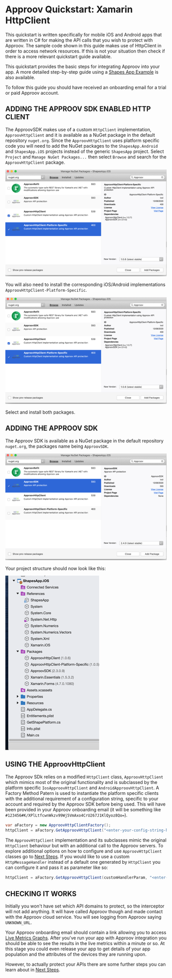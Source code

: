 # Approov Quickstart: Xamarin HttpClient

This quickstart is written specifically for mobile iOS and Android apps that are written in C# for making the API calls that you wish to protect with Approov. The sample code shown in this guide makes use of HttpClient in order to access network resources. If this is not your situation then check if there is a more relevant quickstart guide available.

This quickstart provides the basic steps for integrating Approov into your app. A more detailed step-by-step guide using a [Shapes App Example](https://github.com/approov/quickstart-xamarin-httpclient/blob/master/SHAPES-EXAMPLE.md) is also available.

To follow this guide you should have received an onboarding email for a trial or paid Approov account.

## ADDING THE APPROOV SDK ENABLED HTTP CLIENT

The ApproovSDK makes use of a custom `HttpClient` implementation, `ApproovHttpClient` and it is available as a NuGet package in the default repository `nuget.org`. Since the `ApproovHttpClient` uses platform specific code you will need to add the NuGet packages to the `ShapesApp.Android` and `ShapesApp.iOS` projects instead of the generic `ShapesApp` project. Select `Project` and `Manage NuGet Packages...` then select `Browse` and search for the `ApproovHttpClient` package.

![Add ApproovSDK Package](readme-images/add-http-client-package.png)

You will also need to install the corresponding iOS/Android implementations `ApproovHttpClient-Platform-Specific`.

![Add HttpClient Package](readme-images/add-http-platform-package.png)

Select and install both packages.

## ADDING THE APPROOV SDK

The Approov SDK is available as a NuGet package in the default repository `nuget.org`,  the packages name being `ApproovSDK`.

![Add ApproovSDK Package](readme-images/add-approovsdk-package.png)

Your project structure should now look like this:

![Final Project View](readme-images/final-project-view.png)


## USING THE ApproovHttpClient

The Approov SDk relies on a modified `HttpClient` class, `ApproovHttpClient` which mimics most of the original functionality and is subclassed by the platform specific `IosApproovHttpClient` and `AndroidApproovHttpClient`. A Factory Method Patern is used to instantiate the platform specific clients with the additional requirement of a configuration string, specific to your account and required by the Approov SDK before being used. This will have been provided in your Approov onboarding email (it will be something like `#123456#K/XPlLtfcwnWkzv99Wj5VmAxo4CrU267J1KlQyoz8Qo=`).

```C#
var aFactory = new ApproovHttpClientFactory();
httpClient = aFactory.GetApproovHttpClient("<enter-your-config-string-here>")            
```

The `ApproovHttpClient` implementation and its subclasses mimic the original `HttpClient` behaviour but with an additional call to the Approov servers. To explore additional options on how to configure and use `ApproovHttpClient` classes go to [Next Steps](https://github.com/approov/quickstart-xamarin-httpclient/blob/master/NEXT-STEPS.md). If you would like to use a custom `HttpMessageHandler` instead of a default one generated by `HttpClient` you can configure it and pass it as parameter like so:

```C#
httpClient = aFactory.GetApproovHttpClient(customHandlerParam, "<enter-your-config-string-here>")            
```

## CHECKING IT WORKS

Initially you won't have set which API domains to protect, so the interceptor will not add anything. It will have called Approov though and made contact with the Approov cloud service. You will see logging from Approov saying `UNKNOWN_URL`.

Your Approov onboarding email should contain a link allowing you to access [Live Metrics Graphs](https://approov.io/docs/latest/approov-usage-documentation/#metrics-graphs). After you've run your app with Approov integration you should be able to see the results in the live metrics within a minute or so. At this stage you could even release your app to get details of your app population and the attributes of the devices they are running upon.

However, to actually protect your APIs there are some further steps you can learn about in [Next Steps](https://github.com/approov/quickstart-xamarin-httpclient/blob/master/NEXT-STEPS.md).